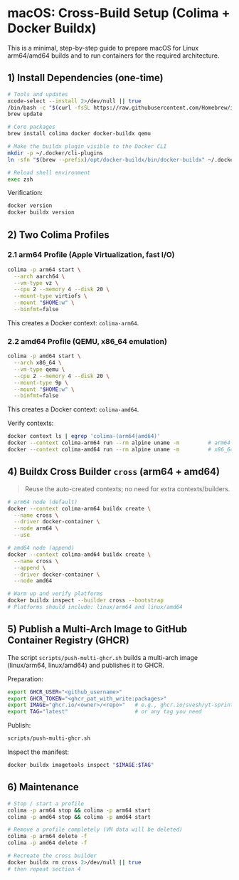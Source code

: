 # macOS: Cross-Build Setup (Colima + Docker Buildx)

This is a minimal, step-by-step guide to prepare macOS for Linux arm64/amd64 builds and to run containers for the required architecture.

## 1) Install Dependencies (one-time)

```bash
# Tools and updates
xcode-select --install 2>/dev/null || true
/bin/bash -c "$(curl -fsSL https://raw.githubusercontent.com/Homebrew/install/HEAD/install.sh)" 2>/dev/null || true
brew update

# Core packages
brew install colima docker docker-buildx qemu

# Make the buildx plugin visible to the Docker CLI
mkdir -p ~/.docker/cli-plugins
ln -sfn "$(brew --prefix)/opt/docker-buildx/bin/docker-buildx" ~/.docker/cli-plugins/docker-buildx

# Reload shell environment
exec zsh
```

Verification:

```bash
docker version
docker buildx version
```

## 2) Two Colima Profiles

### 2.1 arm64 Profile (Apple Virtualization, fast I/O)

```bash
colima -p arm64 start \
  --arch aarch64 \
  --vm-type vz \
  --cpu 2 --memory 4 --disk 20 \
  --mount-type virtiofs \
  --mount "$HOME:w" \
  --binfmt=false
```

This creates a Docker context: `colima-arm64`.

### 2.2 amd64 Profile (QEMU, x86_64 emulation)

```bash
colima -p amd64 start \
  --arch x86_64 \
  --vm-type qemu \
  --cpu 2 --memory 4 --disk 20 \
  --mount-type 9p \
  --mount "$HOME:w" \
  --binfmt=false
```

This creates a Docker context: `colima-amd64`.

Verify contexts:

```bash
docker context ls | egrep 'colima-(arm64|amd64)'
docker --context colima-arm64 run --rm alpine uname -m         # arm64
docker --context colima-amd64 run --rm alpine uname -m         # x86_64
```

## 4) Buildx Cross Builder `cross` (arm64 + amd64)

> Reuse the auto-created contexts; no need for extra contexts/builders.

```bash
# arm64 node (default)
docker --context colima-arm64 buildx create \
  --name cross \
  --driver docker-container \
  --node arm64 \
  --use

# amd64 node (append)
docker --context colima-amd64 buildx create \
  --name cross \
  --append \
  --driver docker-container \
  --node amd64

# Warm up and verify platforms
docker buildx inspect --builder cross --bootstrap
# Platforms should include: linux/arm64 and linux/amd64
```

## 5) Publish a Multi-Arch Image to GitHub Container Registry (GHCR)

The script `scripts/push-multi-ghcr.sh` builds a multi-arch image (linux/arm64, linux/amd64) and publishes it to GHCR.

Preparation:

```bash
export GHCR_USER="<github_username>"
export GHCR_TOKEN="<ghcr_pat_with_write:packages>"
export IMAGE="ghcr.io/<owner>/<repo>"   # e.g., ghcr.io/svesh/yt-sprint-tool
export TAG="latest"                     # or any tag you need
```

Publish:

```bash
scripts/push-multi-ghcr.sh
```

Inspect the manifest:

```bash
docker buildx imagetools inspect "$IMAGE:$TAG"
```

## 6) Maintenance

```bash
# Stop / start a profile
colima -p arm64 stop && colima -p arm64 start
colima -p amd64 stop && colima -p amd64 start

# Remove a profile completely (VM data will be deleted)
colima -p arm64 delete -f
colima -p amd64 delete -f

# Recreate the cross builder
docker buildx rm cross 2>/dev/null || true
# then repeat section 4
```
